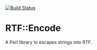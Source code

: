 [![Build Status](https://travis-ci.org/davel/perl-RTF-Encode.svg?branch=master)](https://travis-ci.org/davel/perl-RTF-Encode)

# RTF::Encode

A Perl library to escapes strings into RTF.
